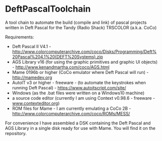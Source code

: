 # DeftPascalToolchain

A tool chain to automate the build (compile and link) of pascal projects written in Deft Pascal for the Tandy (Radio Shack) TRSCOLOR (a.k.a. CoCo)

Requirements:

- Deft Pascal II V4.1 - http://www.colorcomputerarchive.com/coco/Disks/Programming/Deft%20Pascal%204.1%20(DEFT%20Systems).zip
- AGS Library v16 (for using the graphic primitives and graphic UI objects) - http://www.kenandmartha.com/coco/AGS.html
- Mame 0196b or higher (CoCo emulator where Deft Pascal will run) - http://mamedev.org
- AutoIT v3 or higher - freeware - (to automate the keystrokes when running Deft Pascal) - https://www.autoitscript.com/site/
- Windows (as the .bat files were written on a Windows10 machine) 
- a source code editor (currently I am using Context v0.98.6 - freeware - www.contexteditor.org)
- ROM files for Mame - I am currently emulating a CoCo 2B -  http://www.colorcomputerarchive.com/coco/ROMs/MESS/

For convenience I have assembled a DSK containing the Deft Pascal and AGS Library in a single disk ready for use with Mame. You will find it on the repository.
